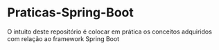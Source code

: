 # Praticas-Spring-Boot
O intuito deste repositório é colocar em prática os conceitos adquiridos com relação ao framework Spring Boot
